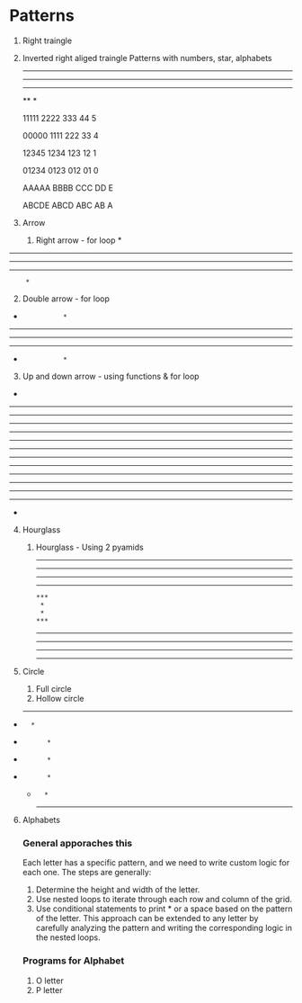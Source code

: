 # Patterns
1. Right traingle


2. Inverted right aliged traingle
   Patterns with numbers, star, alphabets

   *****
    ****
     ***
      **
       *

   11111
    2222
     333
      44
       5

   00000
    1111
     222
      33
       4

   12345
    1234
     123
      12
       1

   01234
    0123
     012
      01
       0
     
   AAAAA
    BBBB
     CCC
      DD
       E

   ABCDE
    ABCD
     ABC
      AB
       A

3. Arrow 
   1. Right arrow - for loop
        *
***********
*************
***********
        *
   2. Double arrow - for loop
  *               *
 *******************
*********************
 *******************
  *               *
   3. Up and down arrow - using functions & for loop
  *
 ***
*****
 ***
 ***
 ***
 ***

 ***
 ***
 ***
 ***
*****
 ***
  *


4. Hourglass
   1. Hourglass - Using 2 pyamids
      ***********
       *********
        *******
         *****
          ***
           *
           *
          ***
         *****
        *******
       *********
      ***********

5. Circle
   1. Full circle
   2. Hollow circle

    * * *     
  *       *   
*           * 
*           * 
*           * 
  *       *   
    * * *  


6. Alphabets
   ### General apporaches this
   Each letter has a specific pattern, and we  need to write custom logic for each one. The steps are generally:
   1. Determine the height and width of the letter.
   2. Use nested loops to iterate through each row and column of the grid.
   3. Use conditional statements to print * or a space based on the pattern of the letter.
   This approach can be extended to any letter by carefully analyzing the pattern and writing the corresponding logic in the nested loops. 

   ### Programs for Alphabet
   1. O letter
   2. P letter